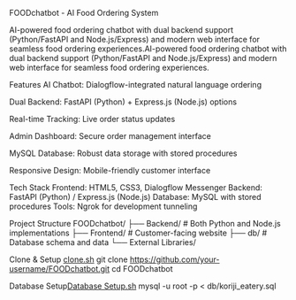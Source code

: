 FOODchatbot - AI Food Ordering System

AI-powered food ordering chatbot with dual backend support (Python/FastAPI and Node.js/Express) and modern web interface for seamless food ordering experiences.AI-powered food ordering chatbot with dual backend support (Python/FastAPI and Node.js/Express) and modern web interface for seamless food ordering experiences.

Features
AI Chatbot: Dialogflow-integrated natural language ordering

Dual Backend: FastAPI (Python) + Express.js (Node.js) options

Real-time Tracking: Live order status updates

Admin Dashboard: Secure order management interface

MySQL Database: Robust data storage with stored procedures

Responsive Design: Mobile-friendly customer interface


Tech Stack
Frontend: HTML5, CSS3, Dialogflow Messenger
Backend: FastAPI (Python) / Express.js (Node.js)
Database: MySQL with stored procedures
Tools: Ngrok for development tunneling

Project Structure
FOODchatbot/
├── Backend/           # Both Python and Node.js implementations
├── Frontend/          # Customer-facing website
├── db/               # Database schema and data
└── External Libraries/

Clone & Setup
[clone.sh](https://github.com/user-attachments/files/22051863/clone.sh)
git clone https://github.com/your-username/FOODchatbot.git
cd FOODchatbot

Database Setup[Database Setup.sh](https://github.com/user-attachments/files/22051882/Database.Setup.sh)
mysql -u root -p < db/koriji_eatery.sql
